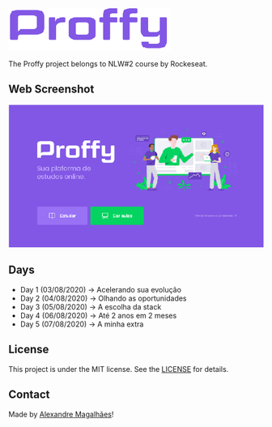 
![logo](https://github.com/amagalhaes31/nlw_02_proffy/blob/master/.github/title.png)

The Proffy project belongs to NLW#2 course by Rockeseat.

## Web Screenshot
![web_landing](https://github.com/amagalhaes31/nlw_02_proffy/blob/master/.github/web-landing.png)

## Days
* Day 1 (03/08/2020) -> Acelerando sua evolução
* Day 2 (04/08/2020) -> Olhando as oportunidades
* Day 3 (05/08/2020) -> A escolha da stack
* Day 4 (06/08/2020) -> Até 2 anos em 2 meses
* Day 5 (07/08/2020) -> A minha extra

## License
This project is under the MIT license. See the [LICENSE](https://github.com/amagalhaes31/nlw_02_proffy/blob/master/LICENSE) for details.

## Contact
Made by [Alexandre Magalhães](https://www.linkedin.com/in/alexandre-magalh%C3%A3es-1919a68b/)!
